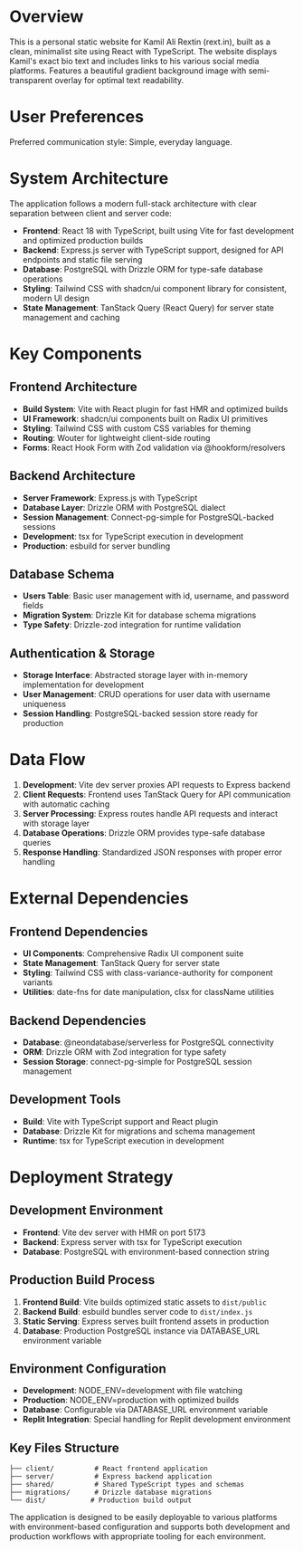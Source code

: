 # Overview

This is a personal static website for Kamil Ali Rextin (rext.in), built as a clean, minimalist site using React with TypeScript. The website displays Kamil's exact bio text and includes links to his various social media platforms. Features a beautiful gradient background image with semi-transparent overlay for optimal text readability.

# User Preferences

Preferred communication style: Simple, everyday language.

# System Architecture

The application follows a modern full-stack architecture with clear separation between client and server code:

- **Frontend**: React 18 with TypeScript, built using Vite for fast development and optimized production builds
- **Backend**: Express.js server with TypeScript support, designed for API endpoints and static file serving
- **Database**: PostgreSQL with Drizzle ORM for type-safe database operations
- **Styling**: Tailwind CSS with shadcn/ui component library for consistent, modern UI design
- **State Management**: TanStack Query (React Query) for server state management and caching

# Key Components

## Frontend Architecture
- **Build System**: Vite with React plugin for fast HMR and optimized builds
- **UI Framework**: shadcn/ui components built on Radix UI primitives
- **Styling**: Tailwind CSS with custom CSS variables for theming
- **Routing**: Wouter for lightweight client-side routing
- **Forms**: React Hook Form with Zod validation via @hookform/resolvers

## Backend Architecture
- **Server Framework**: Express.js with TypeScript
- **Database Layer**: Drizzle ORM with PostgreSQL dialect
- **Session Management**: Connect-pg-simple for PostgreSQL-backed sessions
- **Development**: tsx for TypeScript execution in development
- **Production**: esbuild for server bundling

## Database Schema
- **Users Table**: Basic user management with id, username, and password fields
- **Migration System**: Drizzle Kit for database schema migrations
- **Type Safety**: Drizzle-zod integration for runtime validation

## Authentication & Storage
- **Storage Interface**: Abstracted storage layer with in-memory implementation for development
- **User Management**: CRUD operations for user data with username uniqueness
- **Session Handling**: PostgreSQL-backed session store ready for production

# Data Flow

1. **Development**: Vite dev server proxies API requests to Express backend
2. **Client Requests**: Frontend uses TanStack Query for API communication with automatic caching
3. **Server Processing**: Express routes handle API requests and interact with storage layer
4. **Database Operations**: Drizzle ORM provides type-safe database queries
5. **Response Handling**: Standardized JSON responses with proper error handling

# External Dependencies

## Frontend Dependencies
- **UI Components**: Comprehensive Radix UI component suite
- **State Management**: TanStack Query for server state
- **Styling**: Tailwind CSS with class-variance-authority for component variants
- **Utilities**: date-fns for date manipulation, clsx for className utilities

## Backend Dependencies  
- **Database**: @neondatabase/serverless for PostgreSQL connectivity
- **ORM**: Drizzle ORM with Zod integration for type safety
- **Session Storage**: connect-pg-simple for PostgreSQL session management

## Development Tools
- **Build**: Vite with TypeScript support and React plugin
- **Database**: Drizzle Kit for migrations and schema management
- **Runtime**: tsx for TypeScript execution in development

# Deployment Strategy

## Development Environment
- **Frontend**: Vite dev server with HMR on port 5173
- **Backend**: Express server with tsx for TypeScript execution
- **Database**: PostgreSQL with environment-based connection string

## Production Build Process
1. **Frontend Build**: Vite builds optimized static assets to `dist/public`
2. **Backend Build**: esbuild bundles server code to `dist/index.js`
3. **Static Serving**: Express serves built frontend assets in production
4. **Database**: Production PostgreSQL instance via DATABASE_URL environment variable

## Environment Configuration
- **Development**: NODE_ENV=development with file watching
- **Production**: NODE_ENV=production with optimized builds
- **Database**: Configurable via DATABASE_URL environment variable
- **Replit Integration**: Special handling for Replit development environment

## Key Files Structure
```
├── client/          # React frontend application
├── server/          # Express backend application  
├── shared/          # Shared TypeScript types and schemas
├── migrations/      # Drizzle database migrations
└── dist/           # Production build output
```

The application is designed to be easily deployable to various platforms with environment-based configuration and supports both development and production workflows with appropriate tooling for each environment.